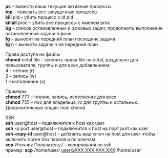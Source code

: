 **ps** – вывести ваши текущие активные процессы  
**top** – показать все запущенные процессы  
**kill** pid – убить процесс с id pid  
**killall** proc – убить все процессы с именем proc  
**bg** – список остановленных и фоновых задач; продолжить выполнение остановленной задачи в фоне  
**fg** – выносит на передний план последние задачи  
**fg** n – вынести задачу n на передний план


Права доступа на файлы  
**chmod** octal file – сменить права file на octal, раздельно для пользователя, группы и для всех добавлением:  
4 – чтение (r)  
2 – запись (w)  
1 – исполнение (x)


Примеры:  
**chmod** 777 – чтение, запись, исполнение для всех  
**chmod** 755 – rwx для владельца, rx для группы и остальных.  
Дополнительные опции: man chmod.


SSH  
**ssh** user@host – подключится к host как user  
**ssh** -p port user@host – подключится к host на порт port как user  
**ssh-copy-id** user@host – добавить ваш ключ на host для user чтобы включить логин без пароля и по ключам  
**scp** Иточник Получатель:/ - копирования по ssh  
пример: **scp** /home/user/ user@XXX.XXX.XXX.XXX:/home/user

